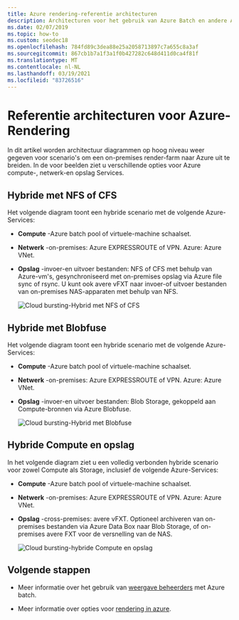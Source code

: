 ```yaml
---
title: Azure rendering-referentie architecturen
description: Architecturen voor het gebruik van Azure Batch en andere Azure-Services voor het uitbreiden van een on-premises render-farm door bursting naar de Cloud
ms.date: 02/07/2019
ms.topic: how-to
ms.custom: seodec18
ms.openlocfilehash: 784fd89c3dea88e25a2058713897c7a655c8a3af
ms.sourcegitcommit: 867cb1b7a1f3a1f0b427282c648d411d0ca4f81f
ms.translationtype: MT
ms.contentlocale: nl-NL
ms.lasthandoff: 03/19/2021
ms.locfileid: "83726516"
---
```

# <a name="reference-architectures-for-azure-rendering"></a>Referentie architecturen voor Azure-Rendering

In dit artikel worden architectuur diagrammen op hoog niveau weer gegeven voor scenario's om een on-premises render-farm naar Azure uit te breiden. In de voor beelden ziet u verschillende opties voor Azure compute-, netwerk-en opslag Services.

## <a name="hybrid-with-nfs-or-cfs"></a>Hybride met NFS of CFS

Het volgende diagram toont een hybride scenario met de volgende Azure-Services:

* **Compute** -Azure batch pool of virtuele-machine schaalset.

* **Netwerk** -on-premises: Azure EXPRESSROUTE of VPN. Azure: Azure VNet.

* **Opslag** -invoer-en uitvoer bestanden: NFS of CFS met behulp van Azure-vm's, gesynchroniseerd met on-premises opslag via Azure file sync of rsync. U kunt ook avere vFXT naar invoer-of uitvoer bestanden van on-premises NAS-apparaten met behulp van NFS.

  ![Cloud bursting-Hybrid met NFS of CFS](./media/batch-rendering-architectures/hybrid-nfs-cfs-avere.png)

## <a name="hybrid-with-blobfuse"></a>Hybride met Blobfuse

Het volgende diagram toont een hybride scenario met de volgende Azure-Services:

* **Compute** -Azure batch pool of virtuele-machine schaalset.

* **Netwerk** -on-premises: Azure EXPRESSROUTE of VPN. Azure: Azure VNet.

* **Opslag** -invoer-en uitvoer bestanden: Blob Storage, gekoppeld aan Compute-bronnen via Azure Blobfuse.

  ![Cloud bursting-Hybrid met Blobfuse](./media/batch-rendering-architectures/hybrid-blob-fuse.png)

## <a name="hybrid-compute-and-storage"></a>Hybride Compute en opslag

In het volgende diagram ziet u een volledig verbonden hybride scenario voor zowel Compute als Storage, inclusief de volgende Azure-Services:

* **Compute** -Azure batch pool of virtuele-machine schaalset.

* **Netwerk** -on-premises: Azure EXPRESSROUTE of VPN. Azure: Azure VNet.

* **Opslag** -cross-premises: avere vFXT. Optioneel archiveren van on-premises bestanden via Azure Data Box naar Blob Storage, of on-premises avere FXT voor de versnelling van de NAS.

  ![Cloud bursting-hybride Compute en opslag](./media/batch-rendering-architectures/hybrid-compute-storage-avere.png)


## <a name="next-steps"></a>Volgende stappen

* Meer informatie over het gebruik van [weergave beheerders](batch-rendering-render-managers.md) met Azure batch.

* Meer informatie over opties voor [rendering in azure](batch-rendering-service.md).